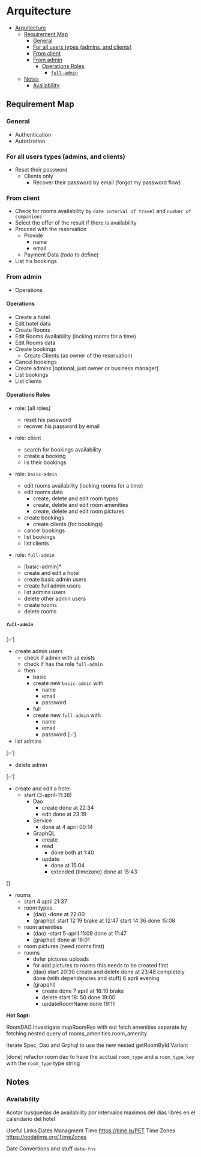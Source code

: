 # Arquitecture

- [Arquitecture](#arquitecture)
  - [Requirement Map](#requirement-map)
    - [General](#general)
    - [For all users types (admins, and clients)](#for-all-users-types-admins-and-clients)
    - [From client](#from-client)
    - [From admin](#from-admin)
      - [Operations Roles](#operations-roles)
        - [`full-admin`](#full-admin)
  - [Notes](#notes)
    - [Availability](#availability)

## Requirement Map

### General
-	Authentication
-	Autorization

### For all users types (admins, and clients)
-   Reset their password
    -   Clients only
        -   Recover their password by email (forgot my password flow)

### From client
-   Check for rooms availability by `date interval of travel` and `number of companions`
-   Select the offer of the result if there is availability
-   Procced with the reservation
    -   Provide
        -   name
        -   email
    -   Payment Data (*todo* to define)
-   List his bookings


### From admin
-	Operations

####	Operations
-	Create a hotel
-	Edit hotel data
-	Create Rooms
-	Edit Rooms Availability (locking rooms for a time)
-	Edit Rooms data
-	Create bookings
	-	Create Clients (as owner of the reservation)
-	Cancel bookings
-	Create admins [optional, just owner or business manager]
-	List bookings
-	List clients

#### Operations Roles
-   role: [all roles]
    -   reset his password
    -   recover his password by email

-   role: client
    -   search for bookings availability
    -   create a booking
    -   lis their bookings

-   role: `basic-admin`
    -	edit rooms availability (locking rooms for a time)
    -	edit rooms data
        -   create, delete and edit room types
        -   create, delete and edit room amenities
        -   create, delete and edit room pictures
    -	create bookings
    	-	create clients (for bookings)
    -	cancel bookings
    -	list bookings
    -	list clients


-   role: `full-admin`
    -	[basic-admin]*
    -	create and edit a hotel
    -	create basic admin users    
    -	create full admin users 
    -	list admins users
    -   delete other admin users
    -	create rooms
    -   delete rooms


##### `full-admin`

[✅]
-   create admin users
    -   check if admin with `id` exists
    -   check if has the role `full-admin`
    -   then
        -   basic
        -   create new `basic-admin` with
            -   name
            -   email
            -   password
        -   full
        -   create new `full-admin` with
            -   name
            -   email
            -   password
[✅]
-   list admins

[✅]
-   delete admin

[✅]
-	create and edit a hotel 
    -   start (3-april-11:38)
        -   Dao
            -   create done at 22:34
            -   edit done at 23:19
        -   Service
            -   done at 4 april 00:14
        -   GraphQL
            -   create
            -   read
                -   done both at 1:40
            -   update
                -   done at 15:04
                -   extended (timezone) done at 15:43

[]
-	rooms
    -   start 4 april 21:37
    -   room types 
        -   (dao)  -done at 22:00
        -   (graphql) start 12:19 brake at 12:47 start 14:36 done 15:08
    -   room amenities 
        -   (dao) -start 5-april 11:09 done at 11:47
        -   (graphql) done at 16:01
    -   room pictures (need rooms first)
    -   rooms 
        -   defer pictures uploads
        -   for add pictures to rooms this needs to be created first
        -   (dao) start 20:30   create and delete done at 23:48 
                  completely done (with dependencies and stuff) 6 april evening
        -   (grapqhl) 
            -   create done 7 april at 16:10 brake
            -   delete start 18: 50  done 19:00 
            -   updateRoomName done 19:11




**Hot Sopt:**

RoomDAO
Investigate mapRoomRes with out fetch amenities separate
by fetching nested query of rooms_amenities.room_amenity

Iterate Spec, Dao and Grphql to use the new nested getRoomById
Variant






[done]
refactor room dao
to have the acctual `room_type`
and a `room_type_key` with the `room_type` type string
























## Notes

### Availability
Acotar busquedas de availability por intervalos maximos  del dias libres en el calendario del hotel



Useful Links
Dates Managment
Time
https://time.is/PET
Time Zones
https://nodatime.org/TimeZones

Date Convertions and stuff
`date-fns`
